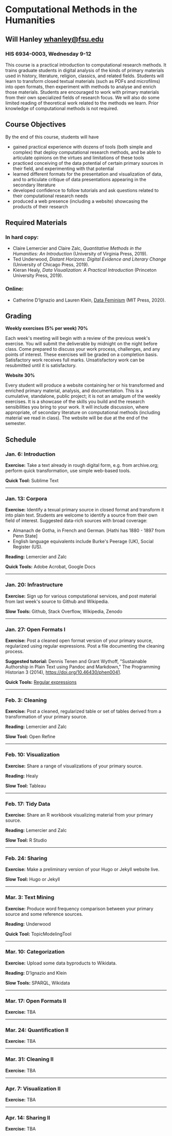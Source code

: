 # Computational Methods in the Humanities
## Will Hanley whanley@fsu.edu
### HIS 6934-0003, Wednesday 9-12

This course is a practical introduction to computational research methods. It trains graduate students in digital analysis of the kinds of primary materials used in history, literature, religion, classics, and related fields. Students will learn to transform closed textual materials (such as PDFs and microfilms) into open formats, then experiment with methods to analyse and enrich those materials. Students are encouraged to work with primary materials from their own specialized fields of research focus. We will also do some limited reading of theoretical work related to the methods we learn. Prior knowledge of computational methods is not required.

## Course Objectives
By the end of this course, students will have

- gained practical experience with dozens of tools (both simple and complex) that deploy computational research methods, and be able to articulate opinions on the virtues and limitations of these tools
- practiced conceiving of the data potential of certain primary sources in their field, and experimenting with that potential
- learned different formats for the presentation and visualization of data, and to articulate critique of data presentations appearing in the secondary literature
- developed confidence to follow tutorials and ask questions related to their computational research needs
- produced a web presence (including a website) showcasing the products of their research

## Required Materials
### In hard copy:
- Claire Lemercier and Claire Zalc, _Quantitative Methods in the Humanities: An Introduction_ (University of Virginia Press, 2019).
- Ted Underwood, _Distant Horizons: Digital Evidence and Literary Change_ (University of Chicago Press, 2019).
- Kieran Healy, _Data Visualization: A Practical Introduction_ (Princeton University Press, 2019).

### Online:
- Catherine D’Ignazio and Lauren Klein, [Data Feminism](https://data-feminism.mitpress.mit.edu/pub/frfa9szd/release/3?readingCollection=0cd867ef) (MIT Press, 2020).

## Grading
**Weekly exercises (5% per week) 70%** 

Each week's meeting will begin with a review of the previous week's exercise. You will submit the deliverable by midnight on the night before class. Come prepared to discuss your work process, challenges, and any points of interest. These exercises will be graded on a completion basis. Satisfactory work receives full marks. Unsatisfactory work can be resubmitted until it is satisfactory.

**Website 30%** 

Every student will produce a website containing her or his transformed and enriched primary material, analysis, and documentation. This is a cumulative, standalone, public project; it is not an amalgum of the weekly exercises. It is a showcase of the skills you build and the research sensibilities you bring to your work. It will include discussion, where appropriate, of secondary literature on computational methods (including material we read in class). The website will be due at the end of the semester.

## Schedule

### Jan. 6: Introduction

**Exercise:** Take a text already in rough digital form, e.g. from archive.org; perform quick transformation, use simple web-based tools.

**Quick Tool:** Sublime Text

---

### Jan. 13: Corpora

**Exercise:** Identify a texual primary source in closed format and transform it into plain text. Students are welcome to identify a source from their own field of interest. Suggested data-rich sources with broad coverage:

- Almanach de Gotha, in French and German. [Hathi has 1880 - 1897 from Penn State]
- English language equivalents include Burke's Peerage (UK), Social Register (US).

**Reading:** Lemercier and Zalc

**Quick Tools:** Adobe Acrobat, Google Docs

---

### Jan. 20: Infrastructure
**Exercise:** Sign up for various computational services, and post material from last week's source to Github and Wikipedia.

**Slow Tools:** Github, Stack Overflow, Wikipedia, Zenodo

---

### Jan. 27: Open Formats I
**Exercise:** Post a cleaned open format version of your primary source, regularized using regular expressions. Post a file documenting the cleaning process.

**Suggested tutorial:** Dennis Tenen and Grant Wythoff, "Sustainable Authorship in Plain Text using Pandoc and Markdown," The Programming Historian 3 (2014), https://doi.org/10.46430/phen0041.

**Quick Tools:** [Regular expressions](regexr.com)

---

### Feb. 3: Cleaning
**Exercise:** Post a cleaned, regularized table or set of tables derived from a transformation of your primary source.

**Reading:** Lemercier and Zalc

**Slow Tool:** Open Refine

---

### Feb. 10: Visualization
**Exercise:** Share a range of visualizations of your primary source.

**Reading:** Healy

**Slow Tool:** Tableau

---

### Feb. 17: Tidy Data
**Exercise:** Share an R workbook visualizing material from your primary source.

**Reading:** Lemercier and Zalc

**Slow Tool:** R Studio

---

### Feb. 24: Sharing
**Exercise:** Make a preliminary version of your Hugo or Jekyll website live.

**Slow Tool:** Hugo or Jekyll

---

### Mar. 3: Text Mining
**Exercise:** Produce word frequency comparison between your primary source and some reference sources.

**Reading:** Underwood

**Quick Tool:** TopicModelingTool

---

### Mar. 10: Categorization
**Exercise:** Upload some data byproducts to Wikidata.

**Reading:** D’Ignazio and Klein

**Slow Tools:** SPARQL, Wikidata

---

### Mar. 17: Open Formats II
**Exercise:** TBA

---

### Mar. 24: Quantification II
**Exercise:** TBA

---

### Mar. 31: Cleaning II
**Exercise:** TBA

---

### Apr. 7: Visualization II
**Exercise:** TBA

---

### Apr. 14: Sharing II
**Exercise:** TBA